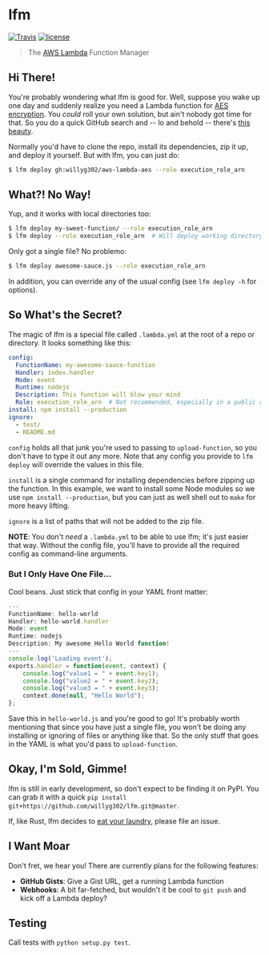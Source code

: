 # lfm

[![Travis](https://img.shields.io/travis/willyg302/lfm.svg?style=flat-square)](https://travis-ci.org/willyg302/lfm)
[![license](http://img.shields.io/badge/license-MIT-red.svg?style=flat-square)](https://raw.githubusercontent.com/willyg302/lfm/master/LICENSE)

> The [AWS Lambda](http://aws.amazon.com/lambda/) Function Manager

## Hi There!

You're probably wondering what lfm is good for. Well, suppose you wake up one day and suddenly realize you need a Lambda function for [AES encryption](http://en.wikipedia.org/wiki/Advanced_Encryption_Standard). You *could* roll your own solution, but ain't nobody got time for that. So you do a quick GitHub search and -- lo and behold -- there's [this beauty](https://github.com/willyg302/aws-lambda-aes).

Normally you'd have to clone the repo, install its dependencies, zip it up, and deploy it yourself. But with lfm, you can just do:

```bash
$ lfm deploy gh:willyg302/aws-lambda-aes --role execution_role_arn
```

## What?! No Way!

Yup, and it works with local directories too:

```bash
$ lfm deploy my-sweet-function/ --role execution_role_arn
$ lfm deploy --role execution_role_arn  # Will deploy working directory
```

Only got a single file? No problemo:

```bash
$ lfm deploy awesome-sauce.js --role execution_role_arn
```

In addition, you can override any of the usual config (see `lfm deploy -h` for options).

## So What's the Secret?

The magic of lfm is a special file called `.lambda.yml` at the root of a repo or directory. It looks something like this:

```yaml
config:
  FunctionName: my-awesome-sauce-function
  Handler: index.handler
  Mode: event
  Runtime: nodejs
  Description: This function will blow your mind
  Role: execution_role_arn  # Not recommended, especially in a public repo
install: npm install --production
ignore:
  - test/
  - README.md
```

`config` holds all that junk you're used to passing to `upload-function`, so you don't have to type it out any more. Note that any config you provide to `lfm deploy` will override the values in this file.

`install` is a single command for installing dependencies before zipping up the function. In this example, we want to install some Node modules so we use `npm install --production`, but you can just as well shell out to `make` for more heavy lifting.

`ignore` is a list of paths that will not be added to the zip file.

**NOTE**: You don't *need* a `.lambda.yml` to be able to use lfm; it's just easier that way. Without the config file, you'll have to provide all the required config as command-line arguments.

### But I Only Have One File...

Cool beans. Just stick that config in your YAML front matter:

```js
---
FunctionName: hello-world
Handler: hello-world.handler
Mode: event
Runtime: nodejs
Description: My awesome Hello World function!
---
console.log('Loading event');
exports.handler = function(event, context) {
	console.log("value1 = " + event.key1);
	console.log("value2 = " + event.key2);
	console.log("value3 = " + event.key3);
	context.done(null, "Hello World");
};
```

Save this in `hello-world.js` and you're good to go! It's probably worth mentioning that since you have just a single file, you won't be doing any installing or ignoring of files or anything like that. So the only stuff that goes in the YAML is what you'd pass to `upload-function`.

## Okay, I'm Sold, Gimme!

lfm is still in early development, so don't expect to be finding it on PyPI. You can grab it with a quick `pip install git+https://github.com/willyg302/lfm.git@master`.

If, like Rust, lfm decides to [eat your laundry](https://github.com/rust-lang/rust-www/blob/f6dbd32bd9f8a450de09a816d08a5338c13d7fa5/index.html#L63), please file an issue.

## I Want Moar

Don't fret, we hear you! There are currently plans for the following features:

- **GitHub Gists**: Give a Gist URL, get a running Lambda function
- **Webhooks**: A bit far-fetched, but wouldn't it be cool to `git push` and kick off a Lambda deploy?

## Testing

Call tests with `python setup.py test`.
